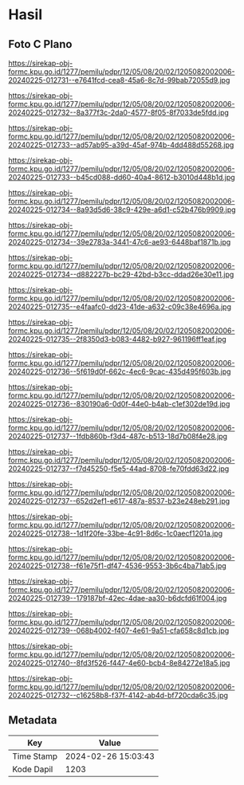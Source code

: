 # Hasil

## Foto C Plano

https://sirekap-obj-formc.kpu.go.id/1277/pemilu/pdpr/12/05/08/20/02/1205082002006-20240225-012731--e7641fcd-cea8-45a6-8c7d-99bab72055d9.jpg

https://sirekap-obj-formc.kpu.go.id/1277/pemilu/pdpr/12/05/08/20/02/1205082002006-20240225-012732--8a377f3c-2da0-4577-8f05-8f7033de5fdd.jpg

https://sirekap-obj-formc.kpu.go.id/1277/pemilu/pdpr/12/05/08/20/02/1205082002006-20240225-012733--ad57ab95-a39d-45af-974b-4dd488d55268.jpg

https://sirekap-obj-formc.kpu.go.id/1277/pemilu/pdpr/12/05/08/20/02/1205082002006-20240225-012733--b45cd088-dd60-40a4-8612-b3010d448b1d.jpg

https://sirekap-obj-formc.kpu.go.id/1277/pemilu/pdpr/12/05/08/20/02/1205082002006-20240225-012734--8a93d5d6-38c9-429e-a6d1-c52b476b9909.jpg

https://sirekap-obj-formc.kpu.go.id/1277/pemilu/pdpr/12/05/08/20/02/1205082002006-20240225-012734--39e2783a-3441-47c6-ae93-6448baf1871b.jpg

https://sirekap-obj-formc.kpu.go.id/1277/pemilu/pdpr/12/05/08/20/02/1205082002006-20240225-012734--d882227b-bc29-42bd-b3cc-ddad26e30e11.jpg

https://sirekap-obj-formc.kpu.go.id/1277/pemilu/pdpr/12/05/08/20/02/1205082002006-20240225-012735--e4faafc0-dd23-41de-a632-c09c38e4696a.jpg

https://sirekap-obj-formc.kpu.go.id/1277/pemilu/pdpr/12/05/08/20/02/1205082002006-20240225-012735--2f8350d3-b083-4482-b927-961196ff1eaf.jpg

https://sirekap-obj-formc.kpu.go.id/1277/pemilu/pdpr/12/05/08/20/02/1205082002006-20240225-012736--5f619d0f-662c-4ec6-9cac-435d495f603b.jpg

https://sirekap-obj-formc.kpu.go.id/1277/pemilu/pdpr/12/05/08/20/02/1205082002006-20240225-012736--830190a6-0d0f-44e0-b4ab-c1ef302de19d.jpg

https://sirekap-obj-formc.kpu.go.id/1277/pemilu/pdpr/12/05/08/20/02/1205082002006-20240225-012737--1fdb860b-f3d4-487c-b513-18d7b08f4e28.jpg

https://sirekap-obj-formc.kpu.go.id/1277/pemilu/pdpr/12/05/08/20/02/1205082002006-20240225-012737--f7d45250-f5e5-44ad-8708-fe70fdd63d22.jpg

https://sirekap-obj-formc.kpu.go.id/1277/pemilu/pdpr/12/05/08/20/02/1205082002006-20240225-012737--652d2ef1-e617-487a-8537-b23e248eb291.jpg

https://sirekap-obj-formc.kpu.go.id/1277/pemilu/pdpr/12/05/08/20/02/1205082002006-20240225-012738--1d1f20fe-33be-4c91-8d6c-1c0aecf1201a.jpg

https://sirekap-obj-formc.kpu.go.id/1277/pemilu/pdpr/12/05/08/20/02/1205082002006-20240225-012738--f61e75f1-df47-4536-9553-3b6c4ba71ab5.jpg

https://sirekap-obj-formc.kpu.go.id/1277/pemilu/pdpr/12/05/08/20/02/1205082002006-20240225-012739--179187bf-42ec-4dae-aa30-b6dcfd61f004.jpg

https://sirekap-obj-formc.kpu.go.id/1277/pemilu/pdpr/12/05/08/20/02/1205082002006-20240225-012739--068b4002-f407-4e61-9a51-cfa658c8d1cb.jpg

https://sirekap-obj-formc.kpu.go.id/1277/pemilu/pdpr/12/05/08/20/02/1205082002006-20240225-012740--8fd3f526-f447-4e60-bcb4-8e84272e18a5.jpg

https://sirekap-obj-formc.kpu.go.id/1277/pemilu/pdpr/12/05/08/20/02/1205082002006-20240225-012732--c16258b8-f37f-4142-ab4d-bf720cda6c35.jpg


## Metadata

| Key        | Value               |
| ---------- | ------------------- |
| Time Stamp | 2024-02-26 15:03:43 |
| Kode Dapil | 1203                |



